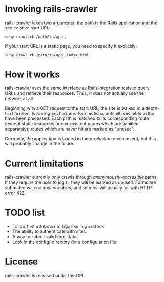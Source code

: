 Invoking rails-crawler
======================

rails-crawler takes two arguments: the path to the Rails application and the
site-relative start URL:

    ruby crawl.rb /path/to/app /

If your start URL is a static page, you need to specify it explicitly:

    ruby crawl.rb /path/to/app /index.html


How it works
============

rails-crawler uses the same interface as Rails integration tests to query URLs
and retrieve their responses. Thus, it does not actually use the network at
all.

Beginning with a GET request to the start URL, the site is walked in a
depth-first fashion, following anchors and form actions, until all reachable
paths have been processed. Each path is matched to its corresponding route
(except static resources or non-existent pages which are handled separately);
routes which are never hit are marked as "unused".

Currently, the application is loaded in the *production* environment, but this
will probably change in the future.


Current limitations
===================

rails-crawler currently only crawls through *anonymously-accessible* paths. If
they require the user to log in, they will be marked as unused. Forms are
submitted with no post variables, and so most will usually fail with HTTP
error 422.


TODO list
=========

 * Follow href attributes in tags like img and link
 * The ability to authenticate with sites
 * A way to submit valid form data
 * Look in the config/ directory for a configuration file


License
=======

rails-crawler is released under the GPL.